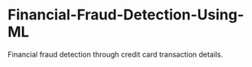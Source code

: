 # Financial-Fraud-Detection-Using-ML
Financial fraud detection through credit card transaction details.

